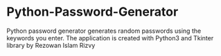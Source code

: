 # Python-Password-Generator
Python password generator generates random passwords using the keywords you enter. The application is created with Python3 and Tkinter library by Rezowan Islam Rizvy
